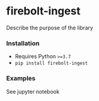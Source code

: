 # firebolt-ingest

Describe the purpose of the library

### Installation

* Requires Python `>=3.7`
* `pip install firebolt-ingest`

### Examples

See jupyter notebook

